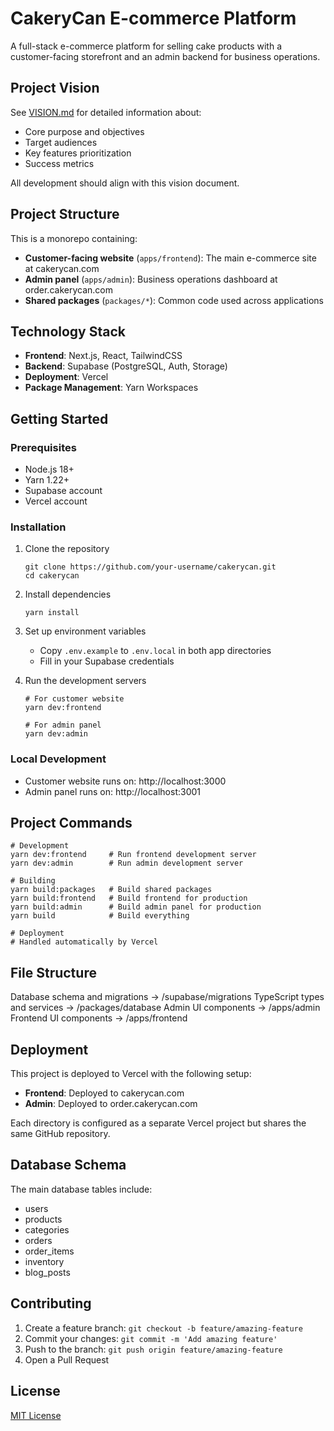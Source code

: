 # CakeryCan E-commerce Platform

A full-stack e-commerce platform for selling cake products with a customer-facing storefront and an admin backend for business operations.

## Project Vision

See [VISION.md](VISION.md) for detailed information about:
- Core purpose and objectives
- Target audiences
- Key features prioritization
- Success metrics

All development should align with this vision document.

## Project Structure

This is a monorepo containing:

- **Customer-facing website** (`apps/frontend`): The main e-commerce site at cakerycan.com
- **Admin panel** (`apps/admin`): Business operations dashboard at order.cakerycan.com
- **Shared packages** (`packages/*`): Common code used across applications

## Technology Stack

- **Frontend**: Next.js, React, TailwindCSS
- **Backend**: Supabase (PostgreSQL, Auth, Storage)
- **Deployment**: Vercel
- **Package Management**: Yarn Workspaces

## Getting Started

### Prerequisites

- Node.js 18+ 
- Yarn 1.22+
- Supabase account
- Vercel account

### Installation

1. Clone the repository
   ```
   git clone https://github.com/your-username/cakerycan.git
   cd cakerycan
   ```

2. Install dependencies
   ```
   yarn install
   ```

3. Set up environment variables
   - Copy `.env.example` to `.env.local` in both app directories
   - Fill in your Supabase credentials

4. Run the development servers
   ```
   # For customer website
   yarn dev:frontend
   
   # For admin panel
   yarn dev:admin
   ```

### Local Development

- Customer website runs on: http://localhost:3000
- Admin panel runs on: http://localhost:3001

## Project Commands

```
# Development
yarn dev:frontend     # Run frontend development server
yarn dev:admin        # Run admin development server

# Building
yarn build:packages   # Build shared packages
yarn build:frontend   # Build frontend for production
yarn build:admin      # Build admin panel for production
yarn build            # Build everything

# Deployment
# Handled automatically by Vercel
```

## File Structure
Database schema and migrations → /supabase/migrations
TypeScript types and services → /packages/database
Admin UI components → /apps/admin
Frontend UI components → /apps/frontend


## Deployment

This project is deployed to Vercel with the following setup:

- **Frontend**: Deployed to cakerycan.com
- **Admin**: Deployed to order.cakerycan.com

Each directory is configured as a separate Vercel project but shares the same GitHub repository.

## Database Schema

The main database tables include:
- users
- products
- categories
- orders
- order_items
- inventory
- blog_posts

## Contributing

1. Create a feature branch: `git checkout -b feature/amazing-feature`
2. Commit your changes: `git commit -m 'Add amazing feature'`
3. Push to the branch: `git push origin feature/amazing-feature`
4. Open a Pull Request

## License

[MIT License](LICENSE)